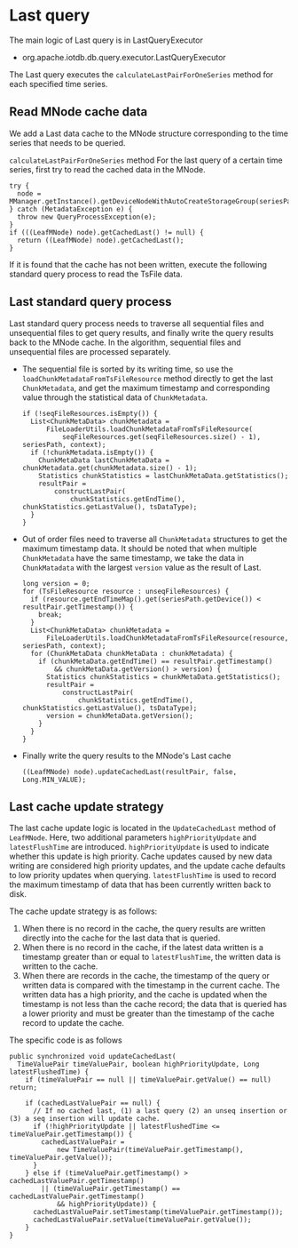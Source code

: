 <!--

    Licensed to the Apache Software Foundation (ASF) under one
    or more contributor license agreements.  See the NOTICE file
    distributed with this work for additional information
    regarding copyright ownership.  The ASF licenses this file
    to you under the Apache License, Version 2.0 (the
    "License"); you may not use this file except in compliance
    with the License.  You may obtain a copy of the License at
    
        http://www.apache.org/licenses/LICENSE-2.0
    
    Unless required by applicable law or agreed to in writing,
    software distributed under the License is distributed on an
    "AS IS" BASIS, WITHOUT WARRANTIES OR CONDITIONS OF ANY
    KIND, either express or implied.  See the License for the
    specific language governing permissions and limitations
    under the License.

-->

# Last query

The main logic of Last query is in LastQueryExecutor

* org.apache.iotdb.db.query.executor.LastQueryExecutor

The Last query executes the `calculateLastPairForOneSeries` method for each specified time series.

## Read MNode cache data

We add a Last data cache to the MNode structure corresponding to the time series that needs to be queried.

`calculateLastPairForOneSeries` method For the last query of a certain time series, first try to read the cached data in the MNode.

```
try {
  node = MManager.getInstance().getDeviceNodeWithAutoCreateStorageGroup(seriesPath.toString());
} catch (MetadataException e) {
  throw new QueryProcessException(e);
}
if (((LeafMNode) node).getCachedLast() != null) {
  return ((LeafMNode) node).getCachedLast();
}
```
If it is found that the cache has not been written, execute the following standard query process to read the TsFile data.

## Last standard query process

Last standard query process needs to traverse all sequential files and unsequential files to get query results, and finally write the query results back to the MNode cache.  In the algorithm, sequential files and  unsequential  files are processed separately.
- The sequential file is sorted by its writing time, so use the `loadChunkMetadataFromTsFileResource` method directly to get the last` ChunkMetadata`, and get the maximum timestamp and corresponding value through the statistical data of `ChunkMetadata`.
    ```
    if (!seqFileResources.isEmpty()) {
      List<ChunkMetaData> chunkMetadata =
          FileLoaderUtils.loadChunkMetadataFromTsFileResource(
              seqFileResources.get(seqFileResources.size() - 1), seriesPath, context);
      if (!chunkMetadata.isEmpty()) {
        ChunkMetaData lastChunkMetaData = chunkMetadata.get(chunkMetadata.size() - 1);
        Statistics chunkStatistics = lastChunkMetaData.getStatistics();
        resultPair =
            constructLastPair(
                chunkStatistics.getEndTime(), chunkStatistics.getLastValue(), tsDataType);
      }
    }
    ```
- Out of order files need to traverse all `ChunkMetadata` structures to get the maximum timestamp data.  It should be noted that when multiple `ChunkMetadata` have the same timestamp, we take the data in` ChunkMatadata` with the largest `version` value as the result of Last.

    ```
    long version = 0;
    for (TsFileResource resource : unseqFileResources) {
      if (resource.getEndTimeMap().get(seriesPath.getDevice()) < resultPair.getTimestamp()) {
        break;
      }
      List<ChunkMetaData> chunkMetadata =
          FileLoaderUtils.loadChunkMetadataFromTsFileResource(resource, seriesPath, context);
      for (ChunkMetaData chunkMetaData : chunkMetadata) {
        if (chunkMetaData.getEndTime() == resultPair.getTimestamp()
            && chunkMetaData.getVersion() > version) {
          Statistics chunkStatistics = chunkMetaData.getStatistics();
          resultPair =
              constructLastPair(
                  chunkStatistics.getEndTime(), chunkStatistics.getLastValue(), tsDataType);
          version = chunkMetaData.getVersion();
        }
      }
    }
    ```
 - Finally write the query results to the MNode's Last cache
    ```
    ((LeafMNode) node).updateCachedLast(resultPair, false, Long.MIN_VALUE);
    ```

## Last cache update strategy

The last cache update logic is located in the `UpdateCachedLast` method of` LeafMNode`. Here, two additional parameters `highPriorityUpdate` and` latestFlushTime` are introduced.  `highPriorityUpdate` is used to indicate whether this update is high priority. Cache updates caused by new data writing are considered high priority updates, and the update cache defaults to low priority updates when querying.  `latestFlushTime` is used to record the maximum timestamp of data that has been currently written back to disk.

The cache update strategy is as follows:

1. When there is no record in the cache, the query results are written directly into the cache for the last data that is queried.
2. When there is no record in the cache, if the latest data written is a timestamp greater than or equal to `latestFlushTime`, the written data is written to the cache.
3. When there are records in the cache, the timestamp of the query or written data is compared with the timestamp in the current cache.  The written data has a high priority, and the cache is updated when the timestamp is not less than the cache record; the data that is queried has a lower priority and must be greater than the timestamp of the cache record to update the cache.

The specific code is as follows
```
public synchronized void updateCachedLast(
  TimeValuePair timeValuePair, boolean highPriorityUpdate, Long latestFlushedTime) {
    if (timeValuePair == null || timeValuePair.getValue() == null) return;
    
    if (cachedLastValuePair == null) {
      // If no cached last, (1) a last query (2) an unseq insertion or (3) a seq insertion will update cache.
      if (!highPriorityUpdate || latestFlushedTime <= timeValuePair.getTimestamp()) {
        cachedLastValuePair =
            new TimeValuePair(timeValuePair.getTimestamp(), timeValuePair.getValue());
      }
    } else if (timeValuePair.getTimestamp() > cachedLastValuePair.getTimestamp()
        || (timeValuePair.getTimestamp() == cachedLastValuePair.getTimestamp()
            && highPriorityUpdate)) {
      cachedLastValuePair.setTimestamp(timeValuePair.getTimestamp());
      cachedLastValuePair.setValue(timeValuePair.getValue());
    }
}
```